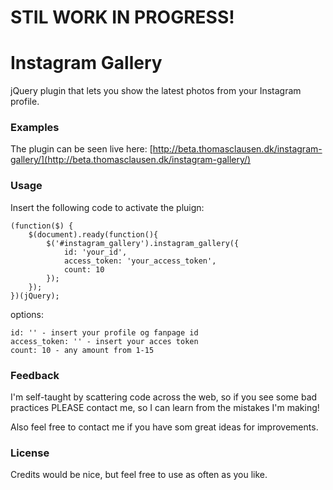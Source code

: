 STIL WORK IN PROGRESS!
=======================

# Instagram Gallery

jQuery plugin that lets you show the latest photos from your Instagram profile.

### Examples

The plugin can be seen live here: [http://beta.thomasclausen.dk/instagram-gallery/](http://beta.thomasclausen.dk/instagram-gallery/)

### Usage

Insert the following code to activate the pluign:

    (function($) {
        $(document).ready(function(){
            $('#instagram_gallery').instagram_gallery({
                id: 'your_id',
                access_token: 'your_access_token',
                count: 10
            });
        });
    })(jQuery);

options:

    id: '' - insert your profile og fanpage id
    access_token: '' - insert your acces token
    count: 10 - any amount from 1-15

### Feedback

I'm self-taught by scattering code across the web, so if you see some bad practices PLEASE contact me, so I can learn from the mistakes I'm making!

Also feel free to contact me if you have som great ideas for improvements.

### License

Credits would be nice, but feel free to use as often as you like.
